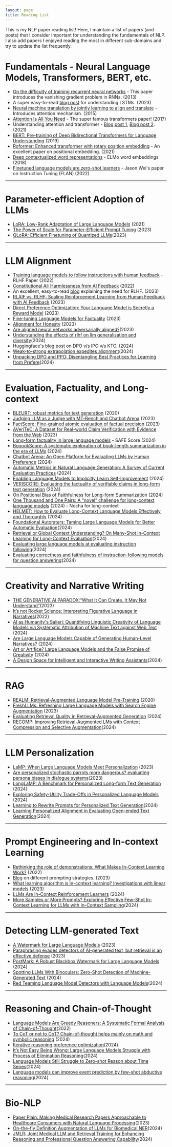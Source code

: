 ```yaml
---
layout: page
title: Reading List
---
```


This is my NLP paper reading list! Here, I maintain a list of papers (and posts) that I consider important for understanding the fundamentals of NLP. I also add papers I enjoyed reading the most in different sub-domains and try to update the list frequently.

# Fundamentals - Neural Language Models, Transformers, BERT, etc. 
- [On the difficulty of training recurrent neural networks](https://proceedings.mlr.press/v28/pascanu13.pdf) - This paper introduces the vanishing gradient problem in RNNs. (2013)
- A super easy-to-read [blog post](https://medium.com/analytics-vidhya/introduction-to-long-short-term-memory-lstm-a8052cd0d4cd) for understanding LSTMs. (2023)
- [Neural machine translation by jointly learning to align and translate](https://arxiv.org/pdf/1409.0473) - Introduces attention mechanism. (2015)
- [Attention Is All You Need](https://arxiv.org/pdf/1706.03762) - The super famous transformers paper! (2017)
- Understanding attention and transformer - [Blog post 1](https://jalammar.github.io/visualizing-neural-machine-translation-mechanics-of-seq2seq-models-with-attention/), [Blog post 2](https://jalammar.github.io/illustrated-gpt2/). (2021)
- [BERT: Pre-training of Deep Bidirectional Transformers for Language Understanding](https://arxiv.org/pdf/1810.04805) (2019)
- [Roformer: Enhanced transformer with rotary position embedding](https://arxiv.org/pdf/2104.09864) - An excellent paper on positional embedding. (2021)
- [Deep contextualized word representations](https://arxiv.org/pdf/1802.05365) - ELMo word embeddings (2018)
- [Finetuned language models are zero-shot learners](https://example-link.com) - Jason Wei's paper on Instruction Tuning (FLAN) (2022)

***
# Parameter-efficient Adoption of LLMs
- [LoRA: Low-Rank Adaptation of Large Language Models](https://arxiv.org/abs/2106.09685) (2021)
- [The Power of Scale for Parameter-Efficient Prompt Tuning](https://arxiv.org/pdf/2104.08691) (2023)
- [QLoRA: Efficient Finetuning of Quantized LLMs](https://proceedings.neurips.cc/paper_files/paper/2023/file/1feb87871436031bdc0f2beaa62a049b-Paper-Conference.pdf)(2023)

***
# LLM Alignment
- [Training language models to follow instructions with human feedback](https://cdn.openai.com/papers/Training_language_models_to_follow_instructions_with_human_feedback.pdf) - RLHF Paper (2022)
- [Constitutional AI: Harmlessness from AI Feedback](https://arxiv.org/pdf/2212.08073) (2022)
- An excellent, easy-to-read [blog](https://gist.github.com/yoavg/6bff0fecd65950898eba1bb321cfbd81) explaining the need for RLHF. (2023)
- [RLAIF vs. RLHF: Scaling Reinforcement Learning from Human Feedback with AI Feedback](https://arxiv.org/pdf/2309.00267) (2023)
- [Direct Preference Optimization: Your Language Model is Secretly a Reward Model](https://arxiv.org/abs/2305.18290) (2023)
- [Fine-tuning Language Models for Factuality](https://arxiv.org/pdf/2311.08401) (2023)
- [Alignment for Honesty](https://arxiv.org/abs/2312.07000) (2023)
- [Are aligned neural networks adversarially aligned?](https://proceedings.neurips.cc/paper_files/paper/2023/file/c1f0b856a35986348ab3414177266f75-Paper-Conference.pdf)(2023)
- [Understanding the effects of rlhf on llm generalisation and diversity](https://arxiv.org/abs/2310.06452)(2024)
- Huggingface's [blog post](https://huggingface.co/blog/pref-tuning) on DPO v/s IPO v/s KTO. (2024)
- [Weak-to-strong extrapolation expedites alignment](https://arxiv.org/pdf/2404.16792)(2024)
- [Unpacking DPO and PPO: Disentangling Best Practices for Learning from Prefere](https://arxiv.org/pdf/2406.09279)(2024)


***
# Evaluation, Factuality, and Long-context
- [BLEURT: robust metrics for text generation](https://arxiv.org/pdf/2004.04696) (2020)
- [Judging LLM as a Judge with MT-Bench and Chatbot Arena](https://arxiv.org/pdf/2306.05685) (2023)
- [FactScore: Fine-grained atomic evaluation of factual precision](https://arxiv.org/pdf/2305.14251) (2023)
- [AVeriTeC: A Dataset for Real-world Claim Verification with Evidence from the Web](https://arxiv.org/abs/2305.13117) (2023)
- [Long-form factuality in large language models](https://arxiv.org/pdf/2403.18802) - SAFE Score (2024)
- [BooookScore: A systematic exploration of book-length summarization in the era of LLMs](https://arxiv.org/abs/2310.00785) (2024)
- [Chatbot Arena: An Open Platform for Evaluating LLMs by Human Preference](https://arxiv.org/abs/2403.04132) (2024)
- [Automatic Metrics in Natural Language Generation: A Survey of Current Evaluation Practices](https://www.arxiv.org/pdf/2408.09169) (2024)
- [Enabling Language Models to Implicitly Learn Self-Improvement](https://arxiv.org/abs/2310.00898) (2024)
- [VERISCORE: Evaluating the factuality of verifiable claims in long-form text generation](https://arxiv.org/abs/2406.19276) (2024)
- [On Positional Bias of Faithfulness for Long-form Summarization](https://arxiv.org/html/2410.23609v1) (2024)
- [One Thousand and One Pairs: A “novel” challenge for long-context language models](https://arxiv.org/pdf/2406.16264) (2024) - Nocha for long-context 
- [HELMET: How to Evaluate Long-Context Language Models Effectively and Thoroughly](https://arxiv.org/pdf/2410.02694) (2024)
- [Foundational Autoraters: Taming Large Language Models for Better Automatic Evaluation](https://arxiv.org/pdf/2407.10817?)(2024)
- [Retrieval or Global Context Understanding? On Many-Shot In-Context Learning for Long-Context Evaluation](https://arxiv.org/pdf/2411.07130)(2024)
- [Evaluating large language models at evaluating instruction following](https://arxiv.org/pdf/2310.07641)(2024)
- [Evaluating correctness and faithfulness of instruction-following models for question answering](https://arxiv.org/pdf/2307.16877)(2024)

*** 
# Creativity and Narrative Writing
- [THE GENERATIVE AI PARADOX:“What It Can Create, It May Not Understand”](https://openreview.net/pdf?id=CF8H8MS5P8)(2023)
- [It’s not Rocket Science: Interpreting Figurative Language in Narratives](https://direct.mit.edu/tacl/article/doi/10.1162/tacl_a_00478/111221/It-s-not-Rocket-Science-Interpreting-Figurative)(2022)
- [AI as Humanity's Salieri: Quantifying Linguistic Creativity of Language Models via Systematic Attribution of Machine Text against Web Text](https://arxiv.org/pdf/2410.04265v1) (2024)
- [Are Large Language Models Capable of Generating Human-Level Narratives?](https://arxiv.org/abs/2407.13248) (2024)
- [Art or Artifice? Large Language Models and the False Promise of Creativity](https://dl.acm.org/doi/abs/10.1145/3613904.3642731) (2024)
- [A Design Space for Intelligent and Interactive Writing Assistants](https://dl.acm.org/doi/pdf/10.1145/3613904.3642697)(2024)


*** 
# RAG 
- [REALM: Retrieval-Augmented Language Model Pre-Training](https://arxiv.org/pdf/2002.08909) (2020) 
- [FreshLLMs: Refreshing Large Language Models with Search Engine Augmentation](https://arxiv.org/abs/2310.03214) (2023)
- [Evaluating Retrieval Quality in Retrieval-Augmented Generation](https://dl.acm.org/doi/abs/10.1145/3626772.3657957) (2024)
- [RECOMP: Improving Retrieval-Augmented LMs with Context Compression and Selective Augmentation](https://openreview.net/pdf?id=mlJLVigNHp)(2024)

*** 
# LLM Personalization
- [LaMP: When Large Language Models Meet Personalization](https://arxiv.org/abs/2304.11406) (2023)
- [Are personalized stochastic parrots more dangerous? evaluating persona biases in dialogue systems](https://arxiv.org/pdf/2310.05280)(2023)
- [LongLaMP: A Benchmark for Personalized Long-form Text Generation](https://arxiv.org/pdf/2407.11016) (2024)
- [Exploring Safety-Utility Trade-Offs in Personalized Language Models](https://arxiv.org/pdf/2406.11107) (2024)
- [Learning to Rewrite Prompts for Personalized Text Generation](https://dl.acm.org/doi/pdf/10.1145/3589334.3645408)(2024)
- [Learning Personalized Alignment in Evaluating Open-ended Text Generation](https://aclanthology.org/2024.emnlp-main.737.pdf)(2024)

***
# Prompt Engineering and In-context Learning
- [Rethinking the role of demonstrations: What Makes In-Context Learning Work?](https://arxiv.org/pdf/2202.12837) (2022)
- [Blog](https://lilianweng.github.io/posts/2023-03-15-prompt-engineering/) on different prompting strategies. (2023)
- [What learning algorithm is in-context learning? Investigations with linear models](https://openreview.net/pdf?id=0g0X4H8yN4I) (2023)
- [LLMs Are In-Context Reinforcement Learners](https://arxiv.org/abs/2410.05362) (2024)
- [More Samples or More Prompts? Exploring Effective Few-Shot In-Context Learning for LLMs with In-Context Sampling](https://aclanthology.org/2024.findings-naacl.115.pdf)(2024)


***
# Detecting LLM-generated Text
- [A Watermark for Large Language Models](https://arxiv.org/pdf/2301.10226) (2023)
- [Paraphrasing evades detectors of AI-generated text, but retrieval is an effective defense](https://arxiv.org/pdf/2303.13408) (2023)
- [PostMark: A Robust Blackbox Watermark for Large Language Models](https://arxiv.org/pdf/2406.14517) (2024)
- [Spotting LLMs With Binoculars: Zero-Shot Detection of Machine-Generated Text](https://arxiv.org/pdf/2401.12070) (2024)
- [Red Teaming Language Model Detectors with Language Models](https://direct.mit.edu/tacl/article/doi/10.1162/tacl_a_00639/119629)(2024)

*** 
# Reasoning and Chain-of-Thought
- [Language Models Are Greedy Reasoners: A Systematic Formal Analysis of Chain-of-Thought](https://arxiv.org/pdf/2210.01240)(2022)
- [To CoT or not to CoT? Chain-of-thought helps mainly on math and symbolic reasoning](https://arxiv.org/abs/2409.12183) (2024)
- [Iterative reasoning preference optimization](https://arxiv.org/pdf/2404.19733)(2024)
- [It’s Not Easy Being Wrong: Large Language Models Struggle with Process of Elimination Reasoning](https://aclanthology.org/2024.findings-acl.604.pdf)(2024)
- [Language Models Still Struggle to Zero-shot Reason about Time Series](https://arxiv.org/pdf/2404.11757)(2024)
- [Language models can improve event prediction by few-shot abductive reasoning](https://proceedings.neurips.cc/paper_files/paper/2023/file/5e5fd18f863cbe6d8ae392a93fd271c9-Paper-Conference.pdf)(2024)

*** 
# Bio-NLP
- [Paper Plain: Making Medical Research Papers Approachable to Healthcare Consumers with Natural Language Processing](https://dl.acm.org/doi/full/10.1145/3589955)(2023)
- [On-the-fly Definition Augmentation of LLMs for Biomedical NER](https://arxiv.org/pdf/2404.00152)(2024)
- [JMLR: Joint Medical LLM and Retrieval Training for Enhancing Reasoning and Professional Question Answering Capability](https://arxiv.org/pdf/2402.17887)(2024)

